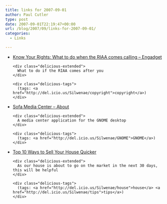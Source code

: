 ```yaml
---
title: links for 2007-09-01
author: Paul Cutler
type: post
date: 2007-09-01T22:19:47+00:00
url: /blog/2007/09/links-for-2007-09-01/
categories:
  - Links

---
```

<ul class="delicious">
  <li>
    <div class="delicious-link">
      <a href="http://www.engadget.com/2007/08/31/know-your-rights-what-to-do-with-the-riaa-comes-calling/">Know Your Rights: What to do when the RIAA comes calling &#8211; Engadget</a>
    </div>
    
    <div class="delicious-extended">
      What to do if the RIAA comes after you
    </div>
    
    <div class="delicious-tags">
      (tags: <a href="http://del.icio.us/Silwenae/copyright">copyright</a>)
    </div>
  </li>
  
  <li>
    <div class="delicious-link">
      <a href="http://sofa.sourceforge.net/">Sofa Media Center &#8211; About</a>
    </div>
    
    <div class="delicious-extended">
      A media center application for the GNOME desktop
    </div>
    
    <div class="delicious-tags">
      (tags: <a href="http://del.icio.us/Silwenae/GNOME">GNOME</a>)
    </div>
  </li>
  
  <li>
    <div class="delicious-link">
      <a href="http://www.rodthomasblog.com/2007/08/29/10-ways-to-sell-your-house-quicker/">Top 10 Ways to Sell Your House Quicker</a>
    </div>
    
    <div class="delicious-extended">
      As our house is about to go on the market in the next 30 days, this will be helpful
    </div>
    
    <div class="delicious-tags">
      (tags: <a href="http://del.icio.us/Silwenae/house">house</a> <a href="http://del.icio.us/Silwenae/tips">tips</a>)
    </div>
  </li>
</ul>